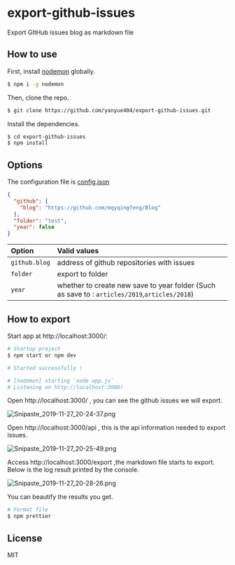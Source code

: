 # export-github-issues

Export GItHub issues blog as markdown file

## How to use

First, install [nodemon](https://github.com/remy/nodemon) globally.

```bash
$ npm i -g nodemon
```

Then, clone the repo.

```bash
$ git clone https://github.com/yanyue404/export-github-issues.git
```

Install the dependencies.

```bash
$ cd export-github-issues
$ npm install
```

## Options

The configuration file is [config.json](./config.json)

```json
{
  "github": {
    "blog": "https://github.com/mqyqingfeng/Blog"
  },
  "folder": "test",
  "year": false
}
```

| Option        | Valid values                                                                                  |
| :------------ | :-------------------------------------------------------------------------------------------- |
| `github.blog` | address of github repositories with issues                                                    |
| `folder`      | export to folder                                                                              |
| `year`        | whether to create new save to year folder (Such as save to : `articles/2019`,`articles/2018`) |

## How to export

Start app at http://localhost:3000/:

```bash
# Startup project
$ npm start or npm dev

# Started successfully !

# [nodemon] starting `node app.js`
# Listening on http://localhost:3000!
```

Open http://localhost:3000/ , you can see the github issues we will export.

![Snipaste_2019-11-27_20-24-37.png](http://ww1.sinaimg.cn/large/df551ea5ly1g9cvco38c6j21d00qbgp3.jpg)

Open http://localhost:3000/api , this is the api information needed to export issues.

![Snipaste_2019-11-27_20-25-49.png](http://ww1.sinaimg.cn/large/df551ea5ly1g9cvdamsj1j20tz0rd0te.jpg)

Access http://localhost:3000/export ,the markdown file starts to export. Below is the log result printed by the console.

![Snipaste_2019-11-27_20-28-26.png](http://ww1.sinaimg.cn/large/df551ea5ly1g9cve5zcs4j20qq0s8q8f.jpg)

You can beautify the results you get.

```bash
# Format file
$ npm prettier
```

## License

MIT
